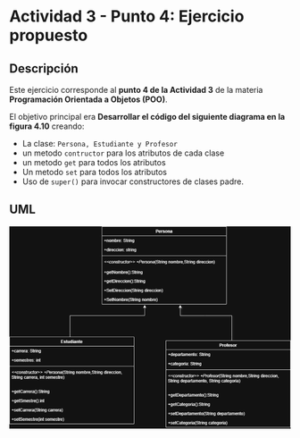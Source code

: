# Actividad 3 - Punto 4: Ejercicio propuesto

## Descripción

Este ejercicio corresponde al **punto 4 de la Actividad 3** de la materia **Programación Orientada a Objetos (POO)**.

El objetivo principal era **Desarrollar el código del siguiente diagrama en la figura 4.10** creando:

- La clase: `Persona, Estudiante y Profesor`
- un metodo `contructor` para los atributos de cada clase
- un metodo `get` para todos los atributos
- Un metodo `set` para todos los atributos
- Uso de `super()` para invocar constructores de clases padre.
## UML
![Diagrama de clases](/Punto_4/UML_Ejercicio4.png)